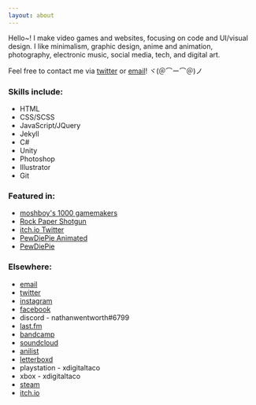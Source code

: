 ```yaml
---
layout: about
---
```

Hello~! I make video games and websites, focusing on code and UI/visual design. I like minimalism, graphic design, anime and animation, photography, electronic music, social media, tech, and digital art.

Feel free to contact me via [twitter](https://twitter.com/nathanwentworth) or [email](ma&#105;lto&#58;me&#64;na%74h%&#54;1&#110;&#37;77en%74w&#111;rt&#104;&#46;c&#111;)! ヾ(＠⌒ー⌒＠)ノ

### Skills include:

* HTML
* CSS/SCSS
* JavaScript/JQuery
* Jekyll
* C#
* Unity
* Photoshop
* Illustrator
* Git

### Featured in:

* [moshboy's 1000 gamemakers](https://twitter.com/moshboy/status/792500324724461569)
* [Rock Paper Shotgun](https://www.rockpapershotgun.com/2016/08/13/best-free-games-of-the-week-28/)
* [itch.io Twitter](https://twitter.com/itchio/status/584928245214089217)
* [PewDiePie Animated](https://www.youtube.com/watch?v=-RCeZi0rxTs)
* [PewDiePie](https://www.youtube.com/watch?v=n5nPR4rmBu0)

### Elsewhere: 

* [email](ma&#105;lto&#58;me&#64;na%74h%&#54;1&#110;&#37;77en%74w&#111;rt&#104;&#46;c&#111;)
* [twitter](https://twitter.com/nathanwentworth)
* [instagram](https://www.instagram.com/nathanwentworth/)
* [facebook](https://www.facebook.com/nthnww)
* discord - nathanwentworth#6799
* [last.fm](http://www.last.fm/user/nwentworth)
* [bandcamp](https://bandcamp.com/nathanwentworth)
* [soundcloud](https://soundcloud.com/nathanwentworth)
* [anilist](https://anilist.co/user/nathan/animelist)
* [letterboxd](https://letterboxd.com/nathanwentworth/)
* playstation - xdigitaltaco
* xbox - xdigitaltaco
* [steam](http://steamcommunity.com/id/nathanwentworth/)
* [itch.io](https://nathanwentworth.itch.io/)